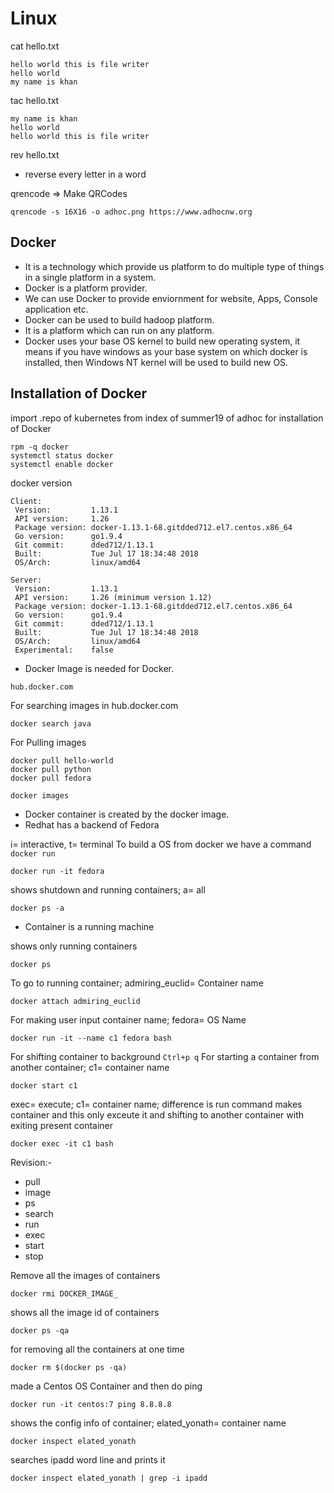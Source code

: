 # Linux
cat hello.txt
```
hello world this is file writer
hello world
my name is khan
```
tac hello.txt
```
my name is khan
hello world
hello world this is file writer
```
rev hello.txt

* reverse every letter in a word

qrencode => Make QRCodes
```
qrencode -s 16X16 -o adhoc.png https://www.adhocnw.org
```

## Docker
* It is a technology which provide us platform to do multiple type of things in a single platform in a system.
* Docker is a platform provider.
* We can use Docker to provide enviornment for website, Apps, Console application etc.
* Docker can be used to build hadoop platform.
* It is a platform which can run on any platform.
* Docker uses your base OS kernel to build new operating system, it means if you have windows as your base system on which docker is installed, then Windows NT kernel will be used to build new OS.

## Installation of Docker
import .repo of kubernetes from index of summer19 of adhoc for installation of Docker

```
rpm -q docker
systemctl status docker
systemctl enable docker
```

docker version
```
Client:
 Version:         1.13.1
 API version:     1.26
 Package version: docker-1.13.1-68.gitdded712.el7.centos.x86_64
 Go version:      go1.9.4
 Git commit:      dded712/1.13.1
 Built:           Tue Jul 17 18:34:48 2018
 OS/Arch:         linux/amd64

Server:
 Version:         1.13.1
 API version:     1.26 (minimum version 1.12)
 Package version: docker-1.13.1-68.gitdded712.el7.centos.x86_64
 Go version:      go1.9.4
 Git commit:      dded712/1.13.1
 Built:           Tue Jul 17 18:34:48 2018
 OS/Arch:         linux/amd64
 Experimental:    false
```

* Docker Image is needed for Docker.
```
hub.docker.com
```
For searching images in hub.docker.com
```
docker search java
```
For Pulling images
```
docker pull hello-world
docker pull python
docker pull fedora
```
```
docker images
```

* Docker container is created by the docker image.
* Redhat has a backend of Fedora
<!-- ### Docker & Container -->
 i= interactive, t= terminal
To build a OS from docker we have a command ```docker run```
```
docker run -it fedora
```
shows shutdown and running containers; a= all
```
docker ps -a
```
* Container is a running machine

shows only running containers
```
docker ps
```
To go to running container; admiring_euclid= Container name
```
docker attach admiring_euclid
```
For making user input container name; fedora= OS Name
```
docker run -it --name c1 fedora bash
```
For shifting container to background
```Ctrl+p q```
For starting a container from another container; c1= container name
```
docker start c1
```
exec= execute; c1= container name; difference is run command makes container and this only exceute it and shifting to another container with exiting present container
```
docker exec -it c1 bash
```
Revision:-
* pull
* image
* ps
* search
* run
* exec
* start
* stop

Remove all the images of containers
```
docker rmi DOCKER_IMAGE_
```
shows all the image id of containers
```
docker ps -qa
```
for removing all the containers at one time 
```
docker rm $(docker ps -qa)
```
made a Centos OS Container and then do ping
```
docker run -it centos:7 ping 8.8.8.8
```
shows the config info of container; elated_yonath= container name
```
docker inspect elated_yonath
```
searches ipadd word line and prints it
```
docker inspect elated_yonath | grep -i ipadd
```



